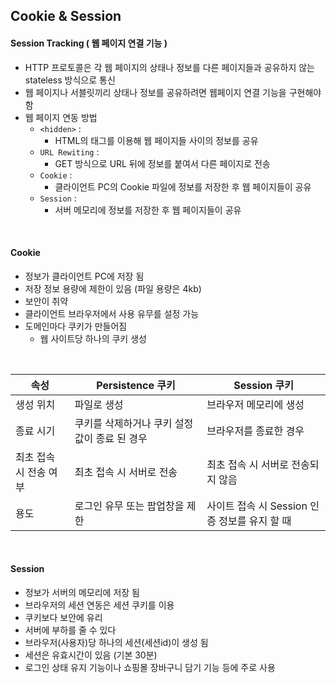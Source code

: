 ## Cookie & Session

#### Session Tracking ( 웹 페이지 연결 기능 )

- HTTP 프로토콜은 각 웹 페이지의 상태나 정보를 다른 페이지들과 공유하지 않는 stateless 방식으로 통신
- 웹 페이지나 서블릿끼리 상태나 정보를 공유하려면 웹페이지 연결 기능을 구현해야 함
- 웹 페이지 연동 방법
  - `<hidden>` :
    - HTML의 <hidden> 태그를 이용해 웹 페이지들 사이의 정보를 공유
  - `URL Rewiting` :
    - GET 방식으로 URL 뒤에 정보를 붙여서 다른 페이지로 전송
  - `Cookie` :
    - 클라이언트 PC의 Cookie 파일에 정보를 저장한 후 웹 페이지들이 공유
  - `Session` :
    - 서버 메모리에 정보를 저장한 후 웹 페이지들이 공유

<br/>

#### Cookie

- 정보가 클라이언트 PC에 저장 됨
- 저장 정보 용량에 제한이 있음 (파일 용량은 4kb)
- 보안이 취약
- 클라이언트 브라우저에서 사용 유무를 설정 가능
- 도메인마다 쿠키가 만들어짐
  - 웹 사이트당 하나의 쿠키 생성

<br/>

| 속성                   | Persistence 쿠키                              | Session 쿠키                                  |
| ---------------------- | --------------------------------------------- | --------------------------------------------- |
| 생성 위치              | 파일로 생성                                   | 브라우저 메모리에 생성                        |
| 종료 시기              | 쿠키를 삭제하거나 쿠키 설정 값이 종료 된 경우 | 브라우저를 종료한 경우                        |
| 최초 접속 시 전송 여부 | 최초 접속 시 서버로 전송                      | 최초 접속 시 서버로 전송되지 않음             |
| 용도                   | 로그인 유무 또는 팝업창을 제한                | 사이트 접속 시 Session 인증 정보를 유지 할 때 |

<br/>

#### Session

- 정보가 서버의 메모리에 저장 됨
- 브라우저의 세션 연동은 세션 쿠키를 이용
- 쿠키보다 보안에 유리
- 서버에 부하를 줄 수 있다
- 브라우저(사용자)당 하나의 세션(세션id)이 생성 됨
-  세션은 유효시간이 있음 (기본 30분)
- 로그인 상태 유지 기능이나 쇼핑몰 장바구니 담기 기능 등에 주로 사용